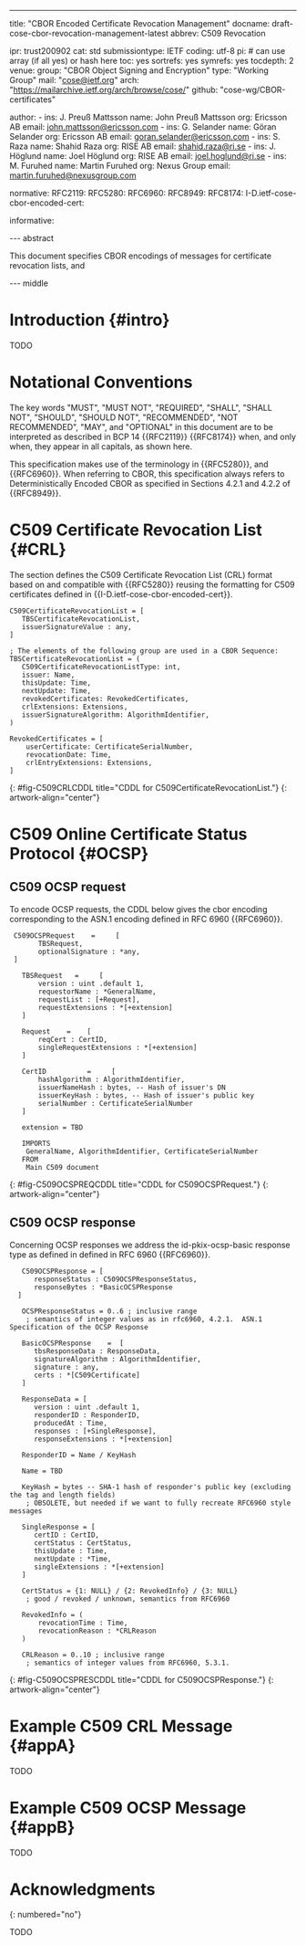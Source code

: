 ---
title: "CBOR Encoded Certificate Revocation Management"
docname: draft-cose-cbor-revocation-management-latest
abbrev: C509 Revocation

ipr: trust200902
cat: std
submissiontype: IETF
coding: utf-8
pi: # can use array (if all yes) or hash here
  toc: yes
  sortrefs: yes
  symrefs: yes
  tocdepth: 2
venue:
  group: "CBOR Object Signing and Encryption"
  type: "Working Group"
  mail: "cose@ietf.org"
  arch: "https://mailarchive.ietf.org/arch/browse/cose/"
  github: "cose-wg/CBOR-certificates"

author:
      -
        ins: J. Preuß Mattsson
        name: John Preuß Mattsson
        org: Ericsson AB
        email: john.mattsson@ericsson.com
      -
        ins: G. Selander
        name: Göran Selander
        org: Ericsson AB
        email: goran.selander@ericsson.com
      -
        ins: S. Raza
        name: Shahid Raza
        org: RISE AB
        email: shahid.raza@ri.se
      -
        ins: J. Höglund
        name: Joel Höglund
        org: RISE AB
        email: joel.hoglund@ri.se
      -
        ins: M. Furuhed
        name: Martin Furuhed
        org: Nexus Group
        email: martin.furuhed@nexusgroup.com


normative:
  RFC2119:
  RFC5280:
  RFC6960:
  RFC8949:
  RFC8174:
  I-D.ietf-cose-cbor-encoded-cert:

informative:


--- abstract

This document specifies CBOR encodings of messages for certificate revocation lists, and

--- middle

# Introduction {#intro}

TODO

# Notational Conventions

The key words "MUST", "MUST NOT", "REQUIRED", "SHALL", "SHALL NOT", "SHOULD", "SHOULD NOT", "RECOMMENDED", "NOT RECOMMENDED", "MAY", and "OPTIONAL" in this document are to be interpreted as described in BCP 14 {{RFC2119}} {{RFC8174}} when, and only when, they appear in all capitals, as shown here.

This specification makes use of the terminology in {{RFC5280}}, and {{RFC6960}}. When referring to CBOR, this specification always refers to Deterministically Encoded CBOR as specified in Sections 4.2.1 and 4.2.2 of {{RFC8949}}.

# C509 Certificate Revocation List {#CRL}

The section defines the C509 Certificate Revocation List (CRL) format based on and compatible with {{RFC5280}} reusing the formatting for C509 certificates defined in {{I-D.ietf-cose-cbor-encoded-cert}}.

~~~~~~~~~~~ CDDL
C509CertificateRevocationList = [
   TBSCertificateRevocationList,
   issuerSignatureValue : any,
]

; The elements of the following group are used in a CBOR Sequence:
TBSCertificateRevocationList = (
   C509CertificateRevocationListType: int,
   issuer: Name,
   thisUpdate: Time,
   nextUpdate: Time,
   revokedCertificates: RevokedCertificates,
   crlExtensions: Extensions,
   issuerSignatureAlgorithm: AlgorithmIdentifier,
)

RevokedCertificates = [
    userCertificate: CertificateSerialNumber,
    revocationDate: Time,
    crlEntryExtensions: Extensions,
]
~~~~~~~~~~~
{: #fig-C509CRLCDDL title="CDDL for C509CertificateRevocationList."}
{: artwork-align="center"}

# C509 Online Certificate Status Protocol {#OCSP}

## C509 OCSP request

To encode OCSP requests, the CDDL below gives the cbor encoding corresponding to the ASN.1 encoding defined in RFC 6960 {{RFC6960}}.

~~~~~~~~~~~ CDDL
 C509OCSPRequest    =     [
       TBSRequest,
       optionalSignature : *any,
 ]

   TBSRequest   =     [
       version : uint .default 1,
       requestorName : *GeneralName,
       requestList : [+Request],
       requestExtensions : *[+extension]
   ]

   Request    =    [
       reqCert : CertID,
       singleRequestExtensions : *[+extension]
   ]

   CertID          =     [
       hashAlgorithm : AlgorithmIdentifier,
       issuerNameHash : bytes, -- Hash of issuer's DN
       issuerKeyHash : bytes, -- Hash of issuer's public key
       serialNumber : CertificateSerialNumber
   ]

   extension = TBD

   IMPORTS
	GeneralName, AlgorithmIdentifier, CertificateSerialNumber
   FROM	
	Main C509 document
~~~~~~~~~~~
{: #fig-C509OCSPREQCDDL title="CDDL for C509OCSPRequest."}
{: artwork-align="center"}

## C509 OCSP response

Concerning OCSP responses we address the id-pkix-ocsp-basic response type as defined in defined in RFC 6960 {{RFC6960}}.

~~~~~~~~~~~ CDDL
   C509OCSPResponse = [
      responseStatus : C509OCSPResponseStatus,
      responseBytes : *BasicOCSPResponse
  ]

   OCSPResponseStatus = 0..6 ; inclusive range
	; semantics of integer values as in rfc6960, 4.2.1.  ASN.1 Specification of the OCSP Response

   BasicOCSPResponse    =  [
      tbsResponseData : ResponseData,
      signatureAlgorithm : AlgorithmIdentifier,
      signature : any,
      certs : *[C509Certificate]
   ]

   ResponseData = [
      version : uint .default 1,
      responderID : ResponderID,
      producedAt : Time,
      responses : [+SingleResponse],
      responseExtensions : *[+extension]

   ResponderID = Name / KeyHash

   Name = TBD

   KeyHash = bytes -- SHA-1 hash of responder's public key (excluding the tag and length fields)
	; OBSOLETE, but needed if we want to fully recreate RFC6960 style messages

   SingleResponse = [
      certID : CertID,
      certStatus : CertStatus,
      thisUpdate : Time,
      nextUpdate : *Time,
      singleExtensions : *[+extension]
   ]

   CertStatus = {1: NULL} / {2: RevokedInfo} / {3: NULL}
	; good / revoked / unknown, semantics from RFC6960

   RevokedInfo = (
       revocationTime : Time,
       revocationReason : *CRLReason
   )

   CRLReason = 0..10 ; inclusive range
	; semantics of integer values from RFC6960, 5.3.1.
~~~~~~~~~~~
{: #fig-C509OCSPRESCDDL title="CDDL for C509OCSPResponse."}
{: artwork-align="center"}

# Example C509 CRL Message {#appA}
TODO

# Example C509 OCSP Message {#appB}
TODO

# Acknowledgments
{: numbered="no"}

TODO
